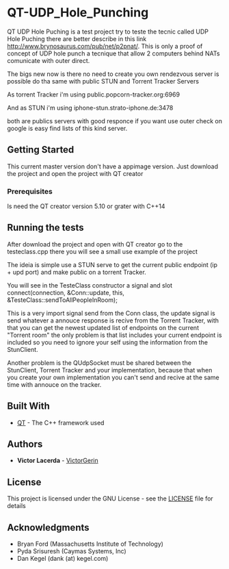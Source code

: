 # QT-UDP_Hole_Punching

QT UDP Hole Puching is a test project try to teste the tecnic called UDP Hole Puching there are better describe in this link http://www.brynosaurus.com/pub/net/p2pnat/.
This is only a proof of concept of UDP hole punch a tecnique that allow 2 computers behind NATs comunicate with outer direct.

The bigs new now is there no need to create you own rendezvous server is possible do tha same with public STUN and Torrent Tracker Servers

As torrent Tracker i'm using
public.popcorn-tracker.org:6969

And as STUN i'm using
iphone-stun.strato-iphone.de:3478

both are publics servers with good responce if you want use outer check on google is easy find lists of this kind server.

## Getting Started

This current master version don't have a appimage version.
Just download the project and open the project with QT creator

### Prerequisites

Is need the QT creator version 5.10 or grater with C++14

## Running the tests

After download the project and open with QT creator go to the testeclass.cpp there you will see a small use example of the project

The ideia is simple use a STUN serve to get the current public endpoint (ip + upd port) and make public on a torrent Tracker.

You will see in the TesteClass constructor a signal and slot
connect(connection, &Conn::update, this, &TesteClass::sendToAllPeopleInRoom);

This is a very import signal send from the Conn class, the update signal is send
whatever a annouce response is recive from the Torrent Tracker, with that you can
get the newest updated list of endpoints on the current "Torrent room" the only problem is that list includes your current endpoint is included so you need to ignore your self using the information from the StunClient.

Another problem is the QUdpSocket must be shared between the StunClient, Torrent Tracker and your implementation, because that when you create your own implementation you can't send and recive at the same time with annouce on the tracker.

## Built With

* [QT](http://doc.qt.io/) - The C++ framework used


## Authors

* **Victor Lacerda** - [VictorGerin](https://github.com/VictorGerin)

## License

This project is licensed under the GNU License - see the [LICENSE](LICENSE) file for details

## Acknowledgments

* Bryan Ford (Massachusetts Institute of Technology)
* Pyda Srisuresh (Caymas Systems, Inc)
* Dan Kegel (dank (at) kegel.com)

